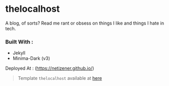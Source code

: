 # thelocalhost
A blog, of sorts? Read me rant or obsess on things I like and things I hate in tech.

### Built With : 
- Jekyll 
- Minima-Dark (v3)

Deployed At : (https://netizener.github.io/)

> Template `thelocalhost` available at [here](https://github.com/netizener/thelocalhost)